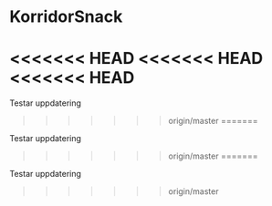 # KorridorSnack
<<<<<<< HEAD
<<<<<<< HEAD
<<<<<<< HEAD
=======

Testar uppdatering
>>>>>>> origin/master
=======

Testar uppdatering
>>>>>>> origin/master
=======

Testar uppdatering
>>>>>>> origin/master
